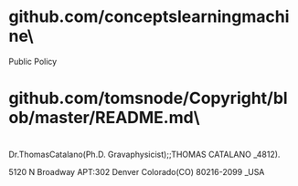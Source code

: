 # github.com/conceptslearningmachine\
  
 
   Public Policy
# github.com/tomsnode/Copyright/blob/master/README.md\

#
Dr.ThomasCatalano(Ph.D. Gravaphysicist);;THOMAS CATALANO _4812).

5120 N Broadway APT:302 Denver Colorado(CO) 80216-2099 _USA
